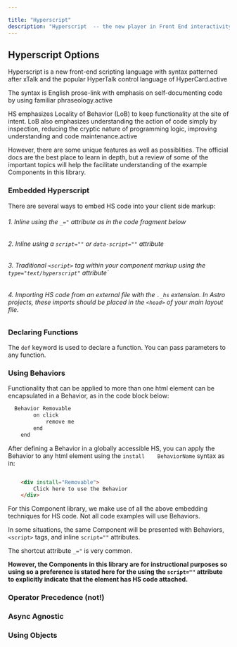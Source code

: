 ```yaml
---

title: "Hyperscript"
description: "Hyperscript  -- the new player in Front End interactivity"
---
```


## Hyperscript Options

Hyperscript is a new front-end scripting language with syntax patterned after xTalk and the popular HyperTalk control language of HyperCard.active

The syntax is English prose-link with emphasis on self-documenting code by using familiar phraseology.active

HS emphasizes Locality of Behavior (LoB) to keep functionality at the site of intent.   LoB also emphasizes understanding the action of code simply by inspection, reducing the cryptic nature of programming logic, improving understanding and code maintenance.active

However, there are some unique features as well as possiblities.  The official docs are the best place to learn in depth, but a review of some of the important topics will help the facilitate understanding of the example Components in this library.

### Embedded Hyperscript

There are several ways to embed HS code into your client side markup:

###### 1. Inline using the `_="` attribute as in the code fragment below

###### 2. Inline using a `script=""` or `data-script=""` attribute

###### 3. Traditional `<script>` tag within your component markup using the `type="text/hyperscript"` attribute`

###### 4. Importing HS code from an external file with the `._hs` extension. In Astro projects, these imports should be placed in the `<head>` of your main layout file.

### Declaring Functions

The `def` keyword is used to declare a function.  You can pass parameters to any function.   

### Using Behaviors

Functionality that can be applied to more than one html element can be encapsulated in a Behavior, as in the code block below:

```js
  Behavior Removable
		on click
			remove me
		end
	end
```

After defining a Behavior in a globally accessible HS, you can apply the Behavior to any html element using the `install	BehaviorName` syntax as in:

```html

	<div install="Removable">
		Click here to use the Behavior
	</div>
```

For this Component library, we make use of all the above embedding techniques for HS code.   Not all code examples will use Behaviors.  

In some situations, the same Component will be presented with Behaviors, `<script>` tags, and inline `script=""` attributes.

The shortcut attribute `_="` is very common. 

**However, the Components in this library are for instructional purposes so using so a preference is stated here for the using the `script=""` attribute to explicitly indicate that the element has HS code attached.**

### Operator Precedence (not!)

### Async Agnostic

### Using Objects